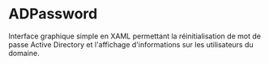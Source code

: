 # ADPassword
Interface graphique simple en XAML permettant la réinitialisation de mot de passe Active Directory et l'affichage d'informations sur les utilisateurs du domaine.
